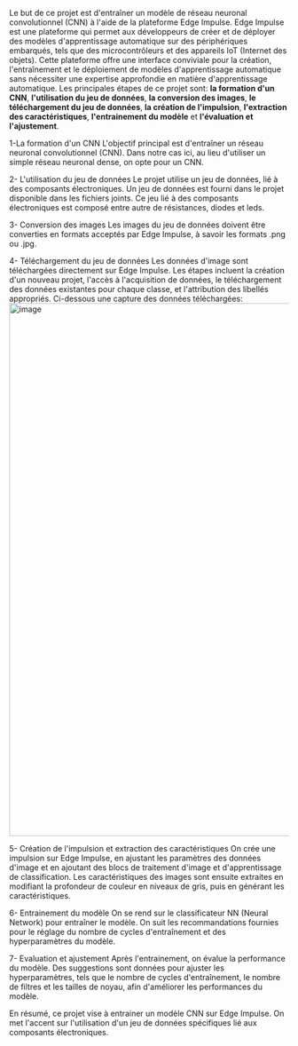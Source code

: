 Le but de ce projet est d'entraîner un modèle de réseau neuronal convolutionnel (CNN) à l'aide de la plateforme Edge Impulse. 
Edge Impulse est une plateforme qui permet aux développeurs de créer et de déployer des modèles d'apprentissage automatique sur des périphériques embarqués, tels que des microcontrôleurs et des appareils IoT (Internet des objets). Cette plateforme offre une interface conviviale pour la création, l'entraînement et le déploiement de modèles d'apprentissage automatique sans nécessiter une expertise approfondie en matière d'apprentissage automatique. Les principales étapes de ce projet sont: **la formation d'un CNN**, **l'utilisation du jeu de données**, **la conversion des images**, **le téléchargement du jeu de données**, **la création de l'impulsion**, **l'extraction des caractéristiques**, **l'entrainement du modèle** et **l'évaluation et l'ajustement**. 

1-La formation d'un CNN
   L'objectif principal est d'entraîner un réseau neuronal convolutionnel (CNN). Dans notre cas ici, au lieu d'utiliser un simple réseau neuronal dense, on opte 
   pour un CNN.

2- L'utilisation du jeu de données
    Le projet utilise un jeu de données, lié à des composants électroniques. Un jeu de données est fourni dans le projet disponible dans les fichiers joints. Ce jeu lié 
    à des composants électroniques est composé entre autre de résistances, diodes et leds.

3- Conversion des images
     Les images du jeu de données doivent être converties en formats acceptés par Edge Impulse, à savoir les formats .png ou .jpg. 

4- Téléchargement du jeu de données
    Les données d'image sont téléchargées directement sur Edge Impulse. Les étapes incluent la création d'un nouveau projet, l'accès à l'acquisition de 
    données, le téléchargement des données existantes pour chaque classe, et l'attribution des libellés appropriés.
    Ci-dessous une capture des données téléchargées:
    <img width="960" alt="image" src="https://github.com/Meryano/Projet-4/assets/148442282/2cb56a62-bd76-430d-af6d-e117058c1ed0">

5- Création de l'impulsion et extraction des caractéristiques
    On crée une impulsion sur Edge Impulse, en ajustant les paramètres des données d'image et en ajoutant des blocs de traitement d'image et d'apprentissage de 
    classification. Les caractéristiques des images sont ensuite extraites en modifiant la profondeur de couleur en niveaux de gris, puis en générant les 
    caractéristiques.

6- Entrainement du modèle
    On se rend sur le classificateur NN (Neural Network) pour entraîner le modèle. On suit les recommandations fournies pour le réglage du nombre de cycles 
    d'entraînement et des hyperparamètres du modèle.

7- Evaluation et ajustement
    Après l'entrainement, on évalue la performance du modèle. Des suggestions sont données pour ajuster les hyperparamètres, tels que le nombre de cycles d'entraînement, le nombre de filtres et les tailles de noyau, afin d'améliorer les performances du modèle.

En résumé, ce projet vise à entrainer un modèle CNN sur Edge Impulse. On met l'accent sur l'utilisation d'un jeu de données spécifiques lié aux composants électroniques. 
    
